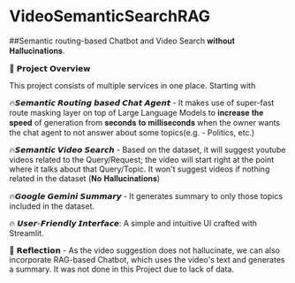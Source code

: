 # VideoSemanticSearchRAG

##Semantic routing-based Chatbot and Video Search 𝐰𝐢𝐭𝐡𝐨𝐮𝐭 𝐇𝐚𝐥𝐥𝐮𝐜𝐢𝐧𝐚𝐭𝐢𝐨𝐧𝐬.

🚀 𝗣𝗿𝗼𝗷𝗲𝗰𝘁 𝗢𝘃𝗲𝗿𝘃𝗶𝗲𝘄

This project consists of multiple services in one place. Starting with 



🔥𝙎𝙚𝙢𝙖𝙣𝙩𝙞𝙘 𝙍𝙤𝙪𝙩𝙞𝙣𝙜 𝙗𝙖𝙨𝙚𝙙 𝘾𝙝𝙖𝙩 𝘼𝙜𝙚𝙣𝙩 - It makes use of super-fast route masking layer on top of Large Language Models to 𝐢𝐧𝐜𝐫𝐞𝐚𝐬𝐞 𝐭𝐡𝐞 𝐬𝐩𝐞𝐞𝐝 of generation from 𝐬𝐞𝐜𝐨𝐧𝐝𝐬 𝐭𝐨 𝐦𝐢𝐥𝐥𝐢𝐬𝐞𝐜𝐨𝐧𝐝𝐬 when the owner wants the chat agent to not answer about some topics(e.g. - Politics, etc.)



🔥𝙎𝙚𝙢𝙖𝙣𝙩𝙞𝙘 𝙑𝙞𝙙𝙚𝙤 𝙎𝙚𝙖𝙧𝙘𝙝 - Based on the dataset, it will suggest youtube videos related to the Query/Request; the video will start right at the point where it talks about that Query/Topic. It won't suggest videos if nothing related in the dataset (𝐍𝐨 𝐇𝐚𝐥𝐥𝐮𝐜𝐢𝐧𝐚𝐭𝐢𝐨𝐧𝐬)



🔥𝙂𝙤𝙤𝙜𝙡𝙚 𝙂𝙚𝙢𝙞𝙣𝙞 𝙎𝙪𝙢𝙢𝙖𝙧𝙮 - It generates summary to only those topics included in the dataset. 



🔥 𝙐𝙨𝙚𝙧-𝙁𝙧𝙞𝙚𝙣𝙙𝙡𝙮 𝙄𝙣𝙩𝙚𝙧𝙛𝙖𝙘𝙚: A simple and intuitive UI crafted with Streamlit.



🧠 𝗥𝗲𝗳𝗹𝗲𝗰𝘁𝗶𝗼𝗻 - As the video suggestion does not hallucinate, we can also incorporate RAG-based Chatbot, which uses the video's text and generates a summary. It was not done in this Project due to lack of data.
